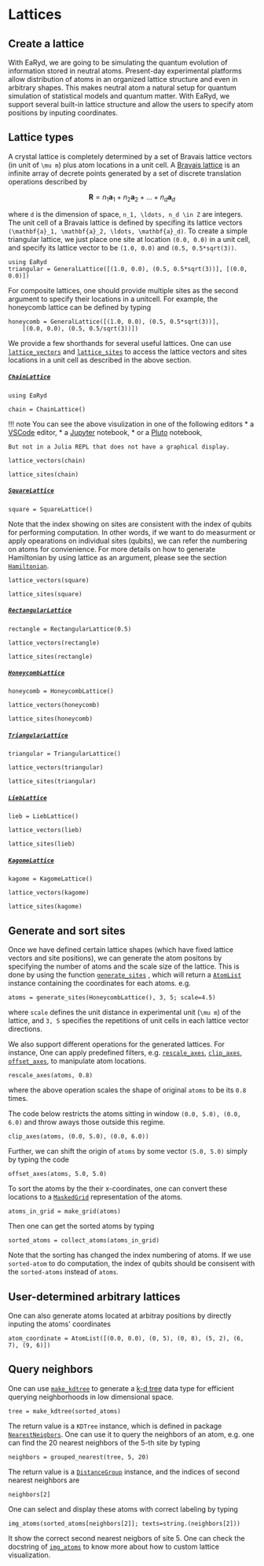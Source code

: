 # Lattices

## Create a lattice

With EaRyd, we are going to be simulating the quantum evolution of information stored in neutral atoms. Present-day experimental platforms allow distribution of atoms in an organized lattice structure and even in  arbitrary shapes.
This makes neutral atom a natural setup for quantum simulation of statistical models and quantum matter. With EaRyd, we support several built-in lattice structure and allow the users to specify atom positions by inputing coordinates.


## Lattice types

A crystal lattice is completely determined by a set of Bravais lattice vectors (in unit of ``\mu m``) plus atom locations in a unit cell.
A [Bravais lattice](https://en.wikipedia.org/wiki/Bravais_lattice) is an infinite array of decrete points generated by a set of discrete translation operations described by
```math
\mathbf{R} = n_1 \mathbf{a}_1 + n_2 \mathbf{a}_2 + \ldots + n_d \mathbf{a}_d
```
where ``d`` is the dimension of space, ``n_1, \ldots, n_d \in Z`` are integers.
The unit cell of a Bravais lattice is defined by specifing its lattice vectors ``(\mathbf{a}_1, \mathbf{a}_2, \ldots, \mathbf{a}_d)``.
To create a simple triangular lattice, we just place one site at location `(0.0, 0.0)` in a unit cell, and specify its lattice vector to be `(1.0, 0.0)` and `(0.5, 0.5*sqrt(3))`.

```@repl quick-start
using EaRyd
triangular = GeneralLattice([(1.0, 0.0), (0.5, 0.5*sqrt(3))], [(0.0, 0.0)])
```

For composite lattices, one should provide multiple sites as the second argument to specify their locations in a unitcell. For example, the honeycomb lattice can be defined by typing
```@repl quick-start
honeycomb = GeneralLattice([(1.0, 0.0), (0.5, 0.5*sqrt(3))],
    [(0.0, 0.0), (0.5, 0.5/sqrt(3))])
```


We provide a few shorthands for several useful lattices.
One can use [`lattice_vectors`](@ref) and [`lattice_sites`](@ref) to access the lattice vectors and sites locations in a unit cell as described in the above section.

##### [`ChainLattice`](@ref)
```@example quick-start
using EaRyd

chain = ChainLattice()
```

!!! note
    You can see the above visulization in one of the following editors
    * a [VSCode](https://github.com/julia-vscode/julia-vscode) editor,
    * a [Jupyter](https://github.com/JunoLab/Juno.jl) notebook,
    * or a [Pluto](https://github.com/fonsp/Pluto.jl) notebook,
    
    But not in a Julia REPL that does not have a graphical display.
    

```@example quick-start
lattice_vectors(chain)
```

```@example quick-start
lattice_sites(chain)
```


##### [`SquareLattice`](@ref)
```@example quick-start
square = SquareLattice()
```
Note that the index showing on sites are consistent with the index of qubits for performing computation. 
In other words, if we want to do measurment or apply opearations on individual sites (qubits), we can refer the numbering on atoms for convienience. 
For more details on how to generate Hamiltonian by using lattice as an argument, please see the section [`Hamiltonian`](@ref).

```@example quick-start
lattice_vectors(square)
```

```@example quick-start
lattice_sites(square)
```

##### [`RectangularLattice`](@ref)
```@example quick-start
rectangle = RectangularLattice(0.5)
```

```@example quick-start
lattice_vectors(rectangle)
```

```@example quick-start
lattice_sites(rectangle)
```

##### [`HoneycombLattice`](@ref)
```@example quick-start
honeycomb = HoneycombLattice()
```

```@example quick-start
lattice_vectors(honeycomb)
```

```@example quick-start
lattice_sites(honeycomb)
```


##### [`TriangularLattice`](@ref)
```@example quick-start
triangular = TriangularLattice()
```

```@example quick-start
lattice_vectors(triangular)
```

```@example quick-start
lattice_sites(triangular)
```

##### [`LiebLattice`](@ref)
```@example quick-start
lieb = LiebLattice()
```

```@example quick-start
lattice_vectors(lieb)
```

```@example quick-start
lattice_sites(lieb)
```

##### [`KagomeLattice`](@ref)
```@example quick-start
kagome = KagomeLattice()
```

```@example quick-start
lattice_vectors(kagome)
```

```@example quick-start
lattice_sites(kagome)
```

## Generate and sort sites

Once we have defined certain lattice shapes (which have fixed lattice vectors and site positions), we can generate the atom positons by 
specifying the number of atoms and the scale size of the lattice. 
This is done by using the function [`generate_sites`](@ref) , which will return a [`AtomList`](@ref) instance containing the coordinates for each atoms. e.g.  

```@example quick-start
atoms = generate_sites(HoneycombLattice(), 3, 5; scale=4.5)
```
where `scale` defines the unit distance in experimental unit (``\mu m``) of the lattice, and `3, 5` specifies the repetitions of unit cells in each lattice vector directions.  

We also support different operations for the generated lattices. For instance,  One can apply predefined filters, e.g. [`rescale_axes`](@ref), [`clip_axes`](@ref), [`offset_axes`](@ref), to manipulate atom locations.

```@example quick-start
rescale_axes(atoms, 0.8)
```
where the above operation scales the shape of original `atoms` to be its `0.8` times. 

The code below restricts the atoms sitting in window `(0.0, 5.0), (0.0, 6.0)` and throw aways those outside this regime. 

```@example quick-start
clip_axes(atoms, (0.0, 5.0), (0.0, 6.0))
```

Further, we can shift the origin of `atoms` by some vector `(5.0, 5.0)` simply by typing the code

```@example quick-start
offset_axes(atoms, 5.0, 5.0)
```


To sort the atoms by the their x-coordinates, one can convert these locations to a [`MaskedGrid`](@ref) representation of the atoms.
```@example quick-start
atoms_in_grid = make_grid(atoms)
```

Then one can get the sorted atoms by typing
```@example quick-start
sorted_atoms = collect_atoms(atoms_in_grid)
```

Note that the sorting has changed the index numbering of atoms. If we use `sorted-atom` to do computation, the index of qubits should 
be consisent with the `sorted-atoms` instead of `atoms`. 




## User-determined arbitrary lattices

One can also generate atoms located at arbitray positions by directly inputing the atoms' coordinates  
```@repl quick-start
atom_coordinate = AtomList([(0.0, 0.0), (0, 5), (0, 8), (5, 2), (6, 7), (9, 6)])
```

## Query neighbors

One can use [`make_kdtree`](@ref) to generate a [k-d tree](https://en.wikipedia.org/wiki/K-d_tree) data type for efficient querying neighborhoods in low dimensional space.
```@example quick-start
tree = make_kdtree(sorted_atoms)
```

The return value is a `KDTree` instance, which is defined in package [`NearestNeigbors`](https://github.com/KristofferC/NearestNeighbors.jl). One can use it to query the neighbors of an atom, e.g. one can find the 20 nearest neighbors of the 5-th site by typing
```@example quick-start
neighbors = grouped_nearest(tree, 5, 20)
```

The return value is a [`DistanceGroup`](@ref) instance, and the indices of second nearest neighbors are
```@example quick-start
neighbors[2]
```

One can select and display these atoms with correct labeling by typing
```@example quick-start
img_atoms(sorted_atoms[neighbors[2]]; texts=string.(neighbors[2]))
```

It show the correct second nearest neigbors of site 5.
One can check the docstring of [`img_atoms`](@ref) to know more about how to custom lattice visualization.
